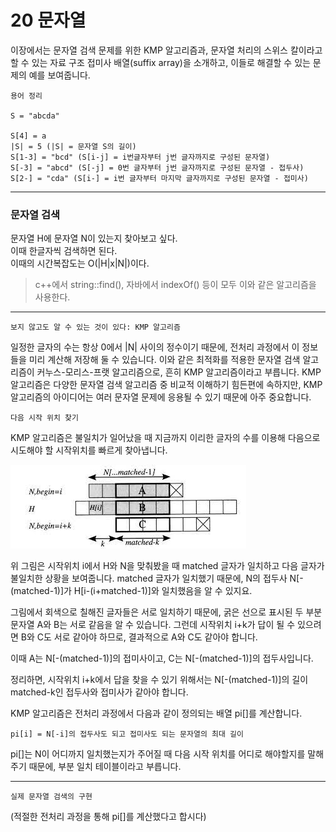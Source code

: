# 20 문자열

이장에서는 문자열 검색 문제를 위한 KMP 알고리즘과, 문자열 처리의 스위스 칼이라고 할 수 있는 자료 구조 접미사 배열(suffix array)을 소개하고, 이들로 해결할 수 있는 문제의 예를 보여줍니다.

    용어 정리

    S = "abcda"
    
    S[4] = a
    |S| = 5 (|S| = 문자열 S의 길이)
    S[1-3] = "bcd" (S[i-j] = i번글자부터 j번 글자까지로 구성된 문자열)
    S[-3] = "abcd" (S[-j] = 0번 글자부터 j번 글자까지로 구성된 문자열 - 접두사)
    S[2-] = "cda" (S[i-] = i번 글자부터 마지막 글자까지로 구성된 문자열 - 접미사)

---

### 문자열 검색

문자열 H에 문자열 N이 있는지 찾아보고 싶다.<br>
이때 한글자씩 검색하면 된다.<br>
이때의 시간복잡도는 O(|H|x|N|)이다.

> c++에서 string::find(), 자바에서 indexOf() 등이 모두 이와 같은 알고리즘을 사용한다.

---

`보지 않고도 알 수 있는 것이 있다: KMP 알고리즘`

일정한 글자의 수는 항상 0에서 |N| 사이의 정수이기 때문에, 전처리 과정에서 이 정보들을 미리 계산해 저장해 둘 수 있습니다. 이와 같은 최적화를 적용한 문자열 검색 알고리즘이 커누스-모리스-프랫 알고리즘으로, 흔히 KMP 알고리즘이라고 부릅니다. KMP 알고리즘은 다양한 문자열 검색 알고리즘 중 비교적 이해하기 힘든편에 속하지만, KMP 알고리즘의 아이디어는 여러 문자열 문제에 응용될 수 있기 때문에 아주 중요합니다.

`다음 시작 위치 찾기`

KMP 알고리즘은 불일치가 일어났을 때 지금까지 이리한 글자의 수를 이용해 다음으로 시도해야 할 시작위치를 빠르게 찾아냅니다.

![Alt text](download.jpg)

위 그림은 시작위치 i에서 H와 N을 맞춰봤을 때 matched 글자가 일치하고 다음 글자가 불일치한 상황을 보여줍니다. matched 글자가 일치했기 때문에, N의 접두사 N[-(matched-1)]가 H[i-(i+matched-1)]와 일치했음을 알 수 있지요.

그림에서 회색으로 칠해진 글자들은 서로 일치하기 때문에, 굵은 선으로 표시된 두 부분 문자열 A와 B는 서로 같음을 알 수 있습니다. 그런데 시작위치 i+k가 답이 될 수 있으려면 B와 C도 서로 같아야 하므로, 결과적으로 A와 C도 같아야 합니다.

이때 A는 N[-(matched-1)]의 접미사이고, C는 N[-(matched-1)]의 접두사입니다.

정리하면, 시작위치 i+k에서 답을 찾을 수 있기 위해서는 N[-(matched-1)]의 길이 matched-k인 접두사와 접미사가 같아야 합니다.

KMP 알고리즘은 전처리 과정에서 다음과 같이 정의되는 배열 pi[]를 계산합니다.

    pi[i] = N[-i]의 접두사도 되고 접미사도 되는 문자열의 최대 길이

pi[]는 N이 어디까지 일치했는지가 주어질 때 다음 시작 위치를 어디로 해야할지를 말해주기 때문에, 부분 일치 테이블이라고 부릅니다.

---

`실제 문자열 검색의 구현`

(적절한 전처리 과정을 통해 pi[]를 계산했다고 합시다)

